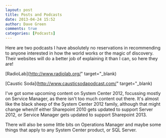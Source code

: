 ```yaml
---
layout: post
title: Posts and Podcasts
date: 2013-04-24 15:52
author: Dave Green
comments: true
categories: [Podcasts]
---
```

Here are two podcasts I have absolutely no reservations in recommending to anyone interested in how the world works or the magic of discovery. Their websites will do a better job of explaining it than I can, so here they are!

[RadioLab](http://www.radiolab.org/" target="_blank)

[Caustic Soda](http://www.causticsodapodcast.com/" target="_blank)

I've got some upcoming content on System Center 2012, focussing mostly on Service Manager, as there isn't too much content out there. It's almost like the black sheep of the System Center 2012 family, although that might change when/if either Sharepoint 2010 gets updated to support Server 2012, or Service Manager gets updated to support Sharepoint 2013.

There will also be some little bits on Operations Manager and maybe some things that apply to any System Center product, or SQL Server.
